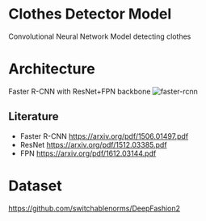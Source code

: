 # Clothes Detector Model
Convolutional Neural Network Model detecting clothes

# Architecture
Faster R-CNN with ResNet+FPN backbone
![faster-rcnn](https://user-images.githubusercontent.com/43823276/123557469-39824300-d791-11eb-83d2-07b70701cb7c.png)
## Literature
- Faster R-CNN https://arxiv.org/pdf/1506.01497.pdf
- ResNet https://arxiv.org/pdf/1512.03385.pdf
- FPN https://arxiv.org/pdf/1612.03144.pdf

# Dataset
https://github.com/switchablenorms/DeepFashion2
